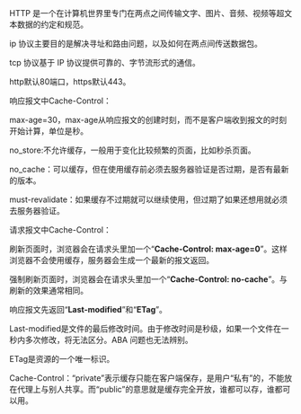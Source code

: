 HTTP 是一个在计算机世界里专门在两点之间传输文字、图片、音频、视频等超文本数据的约定和规范。

ip 协议主要目的是解决寻址和路由问题，以及如何在两点间传送数据包。

tcp 协议基于 IP 协议提供可靠的、字节流形式的通信。

http默认80端口，https默认443。



响应报文中Cache-Control：

max-age=30，max-age从响应报文的创建时刻，而不是客户端收到报文的时刻开始计算，单位是秒。

no_store:不允许缓存，一般用于变化比较频繁的页面，比如秒杀页面。

no_cache：可以缓存，但在使用缓存前必须去服务器验证是否过期，是否有最新的版本。

must-revalidate：如果缓存不过期就可以继续使用，但过期了如果还想用就必须去服务器验证。

请求报文中Cache-Control：

刷新页面时，浏览器会在请求头里加一个“**Cache-Control: max-age=0**”。这样浏览器不会使用缓存，服务器会生成一个最新的报文返回。

强制刷新页面时，浏览器会在请求头里加一个“**Cache-Control: no-cache**”。与刷新的效果通常相同。

响应报文先返回“**Last-modified**”和“**ETag**”。

Last-modified是文件的最后修改时间。由于修改时间是秒级，如果一个文件在一秒内多次修改，将无法区分。ABA 问题也无法辨别。

ETag是资源的一个唯一标识。

Cache-Control：“private”表示缓存只能在客户端保存，是用户“私有”的，不能放在代理上与别人共享。而“public”的意思就是缓存完全开放，谁都可以存，谁都可以用。
